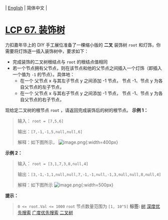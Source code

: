 | [English](README_EN.md) | 简体中文 |

# [LCP 67. 装饰树](https://leetcode.cn/problems/KnLfVT)
力扣嘉年华上的 DIY 手工展位准备了一棵缩小版的 **二叉** 装饰树 `root` 和灯饰，你需要将灯饰逐一插入装饰树中，要求如下：

- 完成装饰的二叉树根结点与 `root` 的根结点值相同
- 若一个节点拥有父节点，则在该节点和他的父节点之间插入一个灯饰（即插入一个值为 `-1` 的节点）。具体地：
    - 在一个 父节点 x 与其左子节点 y 之间添加 -1 节点， 节点 -1、节点 y 为各自父节点的左子节点，
    - 在一个 父节点 x 与其右子节点 y 之间添加 -1 节点， 节点 -1、节点 y 为各自父节点的右子节点，
    
现给定二叉树的根节点 `root` ，请返回完成装饰后的树的根节点。
**示例 1：**
>输入：
>`root = [7,5,6]`
>
>输出：`[7,-1,-1,5,null,null,6]`
>
>解释：如下图所示，
>![image.png](https://pic.leetcode-cn.com/1663575757-yRLGaq-image.png){:width=400px}

**示例 2：**
>输入：
>`root = [3,1,7,3,8,null,4]`
>
>输出：`[3,-1,-1,1,null,null,7,-1,-1,null,-1,3,null,null,8,null,4]`
>
>解释：如下图所示
![image.png](https://pic.leetcode-cn.com/1663577920-sjrAYH-image.png){:width=500px}

**提示：**
>`0 <= root.Val <= 1000`
>`root` 节点数量范围为 `[1, 10^5]`
**标签:**  [树](https://leetcode.cn/tag/tree) [深度优先搜索](https://leetcode.cn/tag/depth-first-search) [广度优先搜索](https://leetcode.cn/tag/breadth-first-search) [二叉树](https://leetcode.cn/tag/binary-tree) 